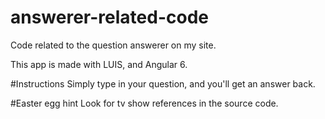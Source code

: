 # answerer-related-code
Code related to the question answerer on my site.

This app is made with LUIS, and Angular 6.

#Instructions
Simply type in your question, and you'll get an answer back.

#Easter egg hint
Look for tv show references in the source code.